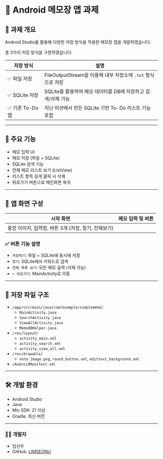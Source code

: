 # 📝 Android 메모장 앱 과제

## 📌 과제 개요

Android Studio를 활용해 다양한 저장 방식을 적용한 메모장 앱을 개발하였습니다.

총 3가지 저장 방식을 구현하였습니다:

| 저장 방식 | 설명 |
|-----------|------|
| ✅ 파일 저장 | FileOutputStream을 이용해 내부 저장소에 `.txt` 형식으로 저장 |
| ✅ SQLite 저장 | SQLite를 활용하여 메모 데이터를 DB에 저장하고 검색/삭제 가능 |
| ✅ 기존 To-Do 앱 | 지난 미션에서 만든 SQLite 기반 To-Do 리스트 기능 포함 |

---

## 🎨 주요 기능

- 메모 입력 UI
- 메모 저장 (파일 + SQLite)
- SQLite 검색 기능
- 전체 메모 리스트 보기 (ListView)
- 리스트 항목 길게 클릭 시 삭제
- 뒤로가기 버튼으로 메인화면 복귀

---

## 📱 앱 화면 구성

| 시작 화면 | 메모 입력 및 버튼 |
|------------|-------------------|
| 중앙 이미지, 입력창, 버튼 3개 (저장, 찾기, 전체보기) |

### ✅ 버튼 기능 설명
- `저장하기`: 파일 + SQLite에 동시에 저장
- `찾기`: SQLite에서 키워드로 검색
- `전체 목록 보기`: 모든 메모 출력 (삭제 가능)
- `← 뒤로가기`: MainActivity로 이동

---

## 📂 저장 파일 구조

- `/app/src/main/java/com/example/simplememo/`
  - `MainActivity.java`
  - `SearchActivity.java`
  - `ViewAllActivity.java`
  - `MemoDBHelper.java`
- `/res/layout/`
  - `activity_main.xml`
  - `activity_search.xml`
  - `activity_view_all.xml`
- `/res/drawable/`
  - `note_image.png`, `round_button.xml`, `edittext_background.xml`
- `/AndroidManifest.xml`

---

## 🛠 개발 환경

- Android Studio
- Java
- Min SDK: 21 이상
- Gradle: 최신 버전

---

### 👨‍💻 개발자
- 임선우  
- GitHub: [LIMSEONU](https://github.com/LIMSEONU)


